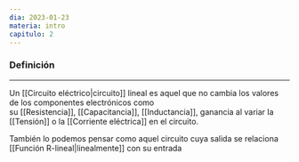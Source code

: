 ```yaml
---
dia: 2023-01-23
materia: intro
capitulo: 2
---
```

### Definición
---
Un [[Circuito eléctrico|circuito]] lineal es aquel que no cambia los valores de los componentes electrónicos como su [[Resistencia]], [[Capacitancia]], [[Inductancia]], ganancia al variar la [[Tensión]] o la [[Corriente eléctrica]] en el circuito.

También lo podemos pensar como aquel circuito cuya salida se relaciona [[Función R-lineal|linealmente]] con su entrada